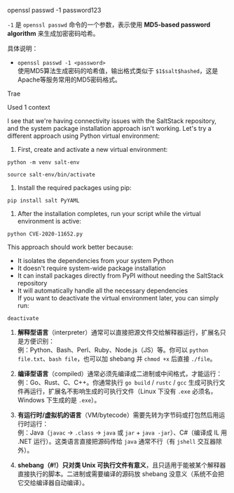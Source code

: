 openssl passwd -1 password123

`-1` 是 `openssl passwd` 命令的一个参数，表示使用 **MD5-based password algorithm** 来生成加密密码哈希。

具体说明：

- `openssl passwd -1 <password>`  
    使用MD5算法生成密码的哈希值，输出格式类似于 `$1$salt$hashed`，这是Apache等服务常用的MD5密码格式。

Trae

Used 1 context

I see that we're having connectivity issues with the SaltStack repository, and the system package installation approach isn't working. Let's try a different approach using Python virtual environment:

1. First, create and activate a new virtual environment:

```Plain
python -m venv salt-env
```

```Plain
source salt-env/bin/activate
```

1. Install the required packages using pip:

```Plain
pip install salt PyYAML
```

1. After the installation completes, run your script while the virtual environment is active:

```Plain
python CVE-2020-11652.py
```

This approach should work better because:

- It isolates the dependencies from your system Python
- It doesn't require system-wide package installation
- It can install packages directly from PyPI without needing the SaltStack repository
- It will automatically handle all the necessary dependencies  
    If you want to deactivate the virtual environment later, you can simply run:

```Plain
deactivate
```

1. **解释型语言**（interpreter）通常可以直接把源文件交给解释器运行，扩展名只是方便识别：  
    例：Python、Bash、Perl、Ruby、Node.js（JS）等。你可以 `python file.txt`、`bash file`，也可以加 shebang 并 `chmod +x` 后直接 `./file`。
    
2. **编译型语言**（compiled）通常必须先编译成二进制或中间格式，才能运行：  
    例：Go、Rust、C、C++。你通常执行 `go build` / `rustc` / `gcc` 生成可执行文件再运行，扩展名不影响生成的可执行文件（Linux 下没有 `.exe` 必须名，Windows 下生成的是 `.exe`）。
    
3. **有运行时/虚拟机的语言**（VM/bytecode）需要先转为字节码或打包然后用运行时运行：  
    例：Java（`javac` -> `.class` -> `java` 或 `jar` + `java -jar`）、C#（编译成 IL 用 .NET 运行）。这类语言直接把源码传给 `java` 通常不行（有 `jshell` 交互器除外）。
    
4. **shebang（#!）只对类 Unix 可执行文件有意义**，且只适用于能被某个解释器直接执行的脚本。二进制或需要编译的源码放 shebang 没意义（系统不会把它交给编译器自动编译）。